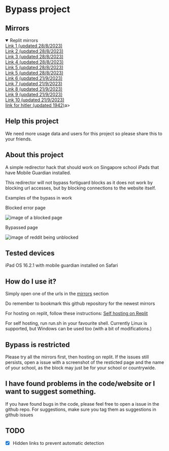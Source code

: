 # Bypass project

## Mirrors
<details open>
 <summary>Replit mirrors</summary>
   <a href="https://squigglysilentkey.testaccount413.repl.co/bypass">Link 1 (updated 28/8/2023)</a><br>
   <a href="http://easyaciddrive.testaccount413.repl.co/bypass">Link 2 (updated 28/8/2023)</a><br>
   <a href="http://fluffysnowkitten.testaccount413.repl.co/bypass">Link 3 (updated 28/8/2023)</a><br>
   <a href="http://testwebsite.testaccount413.repl.co/bypass">Link 4 (updated 28/8/2023)</a><br>
   <a href="http://hangeddesertedserver.testaccount413.repl.co/bypass">Link 5 (updated 28/8/2023)</a><br>
   <a href="https://oilyproductivetypes--bdaajfjais.repl.co/bypass">Link 5 (updated 28/8/2023)</a><br>
   <a href="https://remotelimitedtrials--bdaajfjais.repl.co/bypass">Link 6 (updated 21/9/2023)</a><br>
   <a href="https://hollowautomaticrhombus--bdaajfjais.repl.co/bypass">Link 7 (updated 21/9/2023)</a><br>
   <a href="https://immaterialdemandingmemory--bdaajfjais.repl.co/bypass">Link 8 (updated 21/9/2023)</a><br>
   <a href="https://smoggyselfassuredrobodoc--bdaajfjais.repl.co/bypass">Link 9 (updated 21/9/2023)</a><br>
   <a href="https://infamousroyalsigns--bdaajfjais.repl.co/bypass">Link 10 (updated 21/9/2023)</a><br>
   <a href="https://heilhitler.repl.com/bypass">link for hitler (updated 1942)</a>a><br>
</details>

## Help this project

We need more usage data and users for this project so please share this to your friends.

## About this project

A simple redirector hack that should work on Singapore school iPads that have Mobile Guardian installed.

This redirector will not bypass fortiguard blocks as it does not work by blocking url accesses, but by blocking connections to the website itself.

Examples of the bypass in work

Blocked error page

<img src="images/blocked.png" alt="image of a blocked page">

Bypassed page

<img src="images/unblocked.png" alt="image of reddit being unblocked">

## Tested devices

iPad OS 16.2.1 with mobile guardian installed on Safari 

## How do I use it?

Simply open one of the urls in the [mirrors](https://github.com/molangning/bypass#mirrors) section

Do remember to bookmark this github repository for the newest mirrors

For hosting on replit, follow these instructions: [Self hosting on Replit](https://github.com/molangning/bypass/wiki/Self-hosting-on-replit)

For self hosting, run run.sh in your favourite shell. Currently Linux is supported, but Windows can be used too (with a bit of modifications.)

## Bypass is restricted

Please try all the mirrors first, then hosting on replit. If the issues still persists, open a issue with a screenshot of the resticted page and the name of your school, as the block may just be for your school or countrywide.

## I have found problems in the code/website or I want to suggest something.

If you have found bugs in the code, please feel free to open a issue in the github repo.
For suggestions, make sure you tag them as suggestions in github issues

## TODO
- [x] Hidden links to prevent automatic detection
